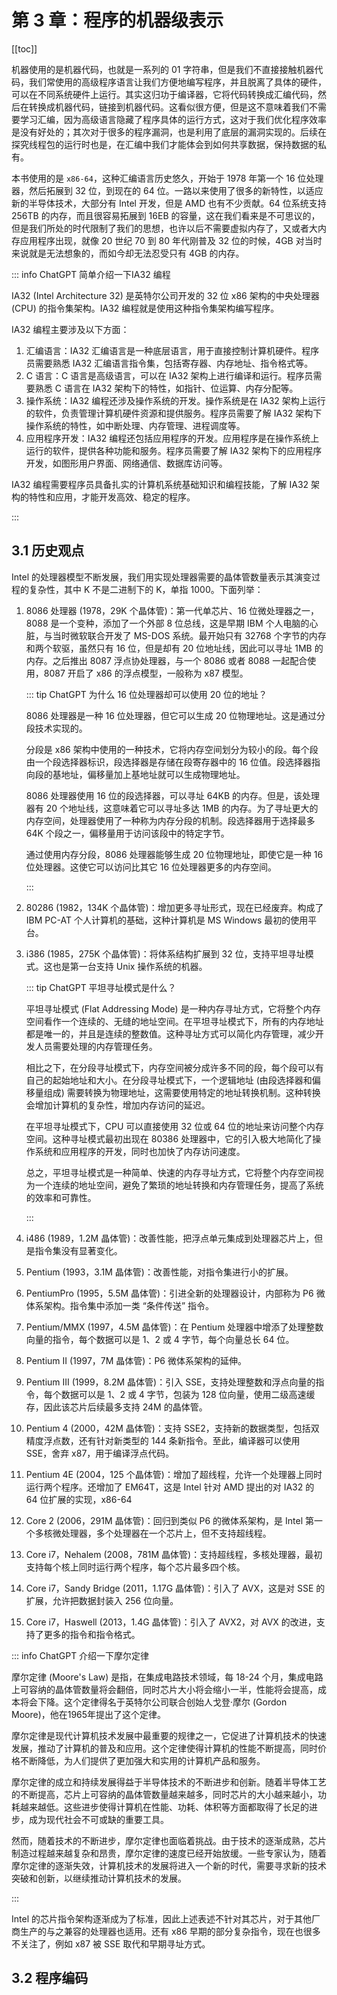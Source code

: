# 第 3 章：程序的机器级表示

[[toc]]

机器使用的是机器代码，也就是一系列的 01 字符串，但是我们不直接接触机器代码，我们常使用的高级程序语言让我们方便地编写程序，并且脱离了具体的硬件，可以在不同系统硬件上运行。其实这归功于编译器，它将代码转换成汇编代码，然后在转换成机器代码，链接到机器代码。这看似很方便，但是这不意味着我们不需要学习汇编，因为高级语言隐藏了程序具体的运行方式，这对于我们优化程序效率是没有好处的；其次对于很多的程序漏洞，也是利用了底层的漏洞实现的。后续在探究线程包的运行时也是，在汇编中我们才能体会到如何共享数据，保持数据的私有。

本书使用的是 `x86-64`，这种汇编语言历史悠久，开始于 1978 年第一个 16 位处理器，然后拓展到 32 位，到现在的 64 位。一路以来使用了很多的新特性，以适应新的半导体技术，大部分有 Intel 开发，但是 AMD 也有不少贡献。64 位系统支持 256TB 的内存，而且很容易拓展到 16EB 的容量，这在我们看来是不可思议的，但是我们所处的时代限制了我们的思想，也许以后不需要虚拟内存了，又或者大内存应用程序出现，就像 20 世纪 70 到 80 年代刚普及 32 位的时候，4GB 对当时来说就是无法想象的，而如今却无法忍受只有 4GB 的内存。

::: info ChatGPT 简单介绍一下IA32 编程

IA32 (Intel Architecture 32) 是英特尔公司开发的 32 位 x86 架构的中央处理器 (CPU) 的指令集架构。IA32 编程就是使用这种指令集架构编写程序。

IA32 编程主要涉及以下方面：

1. 汇编语言：IA32 汇编语言是一种底层语言，用于直接控制计算机硬件。程序员需要熟悉 IA32 汇编语言指令集，包括寄存器、内存地址、指令格式等。
2. C 语言：C 语言是高级语言，可以在 IA32 架构上进行编译和运行。程序员需要熟悉 C 语言在 IA32 架构下的特性，如指针、位运算、内存分配等。
3. 操作系统：IA32 编程还涉及操作系统的开发。操作系统是在 IA32 架构上运行的软件，负责管理计算机硬件资源和提供服务。程序员需要了解 IA32 架构下操作系统的特性，如中断处理、内存管理、进程调度等。
4. 应用程序开发：IA32 编程还包括应用程序的开发。应用程序是在操作系统上运行的软件，提供各种功能和服务。程序员需要了解 IA32 架构下的应用程序开发，如图形用户界面、网络通信、数据库访问等。

IA32 编程需要程序员具备扎实的计算机系统基础知识和编程技能，了解 IA32 架构的特性和应用，才能开发高效、稳定的程序。

:::

## 3.1 历史观点

Intel 的处理器模型不断发展，我们用实现处理器需要的晶体管数量表示其演变过程的复杂性，其中 K 不是二进制下的 K，单指 1000。下面列举：

1. 8086 处理器 (1978，29K 个晶体管)：第一代单芯片、16 位微处理器之一，8088 是一个变种，添加了一个外部 8 位总线，这是早期 IBM 个人电脑的心脏，与当时微软联合开发了 MS-DOS 系统。最开始只有 32768 个字节的内存和两个软驱，虽然只有 16 位，但是却有 20 位地址线，因此可以寻址 1MB 的内存。之后推出 8087 浮点协处理器，与一个 8086 或者 8088 一起配合使用，8087 开启了 x86 的浮点模型，一般称为 x87 模型。

   ::: tip ChatGPT 为什么 16 位处理器却可以使用 20 位的地址？

   8086 处理器是一种 16 位处理器，但它可以生成 20 位物理地址。这是通过分段技术实现的。

   分段是 x86 架构中使用的一种技术，它将内存空间划分为较小的段。每个段由一个段选择器标识，段选择器是存储在段寄存器中的 16 位值。段选择器指向段的基地址，偏移量加上基地址就可以生成物理地址。

   8086 处理器使用 16 位的段选择器，可以寻址 64KB 的内存。但是，该处理器有 20 个地址线，这意味着它可以寻址多达 1MB 的内存。为了寻址更大的内存空间，处理器使用了一种称为内存分段的机制。段选择器用于选择最多 64K 个段之一，偏移量用于访问该段中的特定字节。

   通过使用内存分段，8086 处理器能够生成 20 位物理地址，即使它是一种 16 位处理器。这使它可以访问比其它 16 位处理器更多的内存空间。

   :::

2. 80286 (1982，134K 个晶体管)：增加更多寻址形式，现在已经废弃。构成了 IBM PC-AT 个人计算机的基础，这种计算机是 MS Windows 最初的使用平台。

3. i386 (1985，275K 个晶体管)：将体系结构扩展到 32 位，支持平坦寻址模式。这也是第一台支持 Unix 操作系统的机器。

   ::: tip ChatGPT 平坦寻址模式是什么？

   平坦寻址模式 (Flat Addressing Mode) 是一种内存寻址方式，它将整个内存空间看作一个连续的、无缝的地址空间。在平坦寻址模式下，所有的内存地址都是唯一的，并且是连续的整数值。这种寻址方式可以简化内存管理，减少开发人员需要处理的内存管理任务。

   相比之下，在分段寻址模式下，内存空间被分成许多不同的段，每个段可以有自己的起始地址和大小。在分段寻址模式下，一个逻辑地址 (由段选择器和偏移量组成) 需要转换为物理地址，这需要使用特定的地址转换机制。这种转换会增加计算机的复杂性，增加内存访问的延迟。

   在平坦寻址模式下，CPU 可以直接使用 32 位或 64 位的地址来访问整个内存空间。这种寻址模式最初出现在 80386 处理器中，它的引入极大地简化了操作系统和应用程序的开发，同时也加快了内存访问速度。

   总之，平坦寻址模式是一种简单、快速的内存寻址方式，它将整个内存空间视为一个连续的地址空间，避免了繁琐的地址转换和内存管理任务，提高了系统的效率和可靠性。

   :::

4. i486 (1989，1.2M 晶体管)：改善性能，把浮点单元集成到处理器芯片上，但是指令集没有显著变化。

5. Pentium (1993，3.1M 晶体管)：改善性能，对指令集进行小的扩展。

6. PentiumPro (1995，5.5M 晶体管)：引进全新的处理器设计，内部称为 P6 微体系架构。指令集中添加一类 “条件传送” 指令。

7. Pentium/MMX (1997，4.5M 晶体管)：在 Pentium 处理器中增添了处理整数向量的指令，每个数据可以是 1、2 或 4 字节，每个向量总长 64 位。

8. Pentium II (1997，7M 晶体管)：P6 微体系架构的延伸。

9. Pentium III (1999，8.2M 晶体管)：引入 SSE，支持处理整数和浮点向量的指令，每个数据可以是 1、2 或 4 字节，包装为 128 位向量，使用二级高速缓存，因此该芯片后续最多支持 24M 的晶体管。

10. Pentium 4 (2000，42M 晶体管)：支持 SSE2，支持新的数据类型，包括双精度浮点数，还有针对新类型的 144 条新指令。至此，编译器可以使用 SSE，舍弃 x87，用于编译浮点代码。

11. Pentium 4E (2004，125 个晶体管)：增加了超线程，允许一个处理器上同时运行两个程序。还增加了 EM64T，这是 Intel 针对 AMD 提出的对 IA32 的 64 位扩展的实现，x86-64

12. Core 2 (2006，291M 晶体管)：回归到类似 P6 的微体系架构，是 Intel 第一个多核微处理器，多个处理器在一个芯片上，但不支持超线程。

13. Core i7，Nehalem (2008，781M 晶体管)：支持超线程，多核处理器，最初支持每个核上同时运行两个程序，每个芯片最多四个核。

14. Core i7，Sandy Bridge (2011，1.17G 晶体管)：引入了 AVX，这是对 SSE 的扩展，允许把数据封装入 256 位向量。

15. Core i7，Haswell (2013，1.4G 晶体管)：引入了 AVX2，对 AVX 的改进，支持了更多的指令和指令格式。

::: info ChatGPT 介绍一下摩尔定律

摩尔定律 (Moore's Law) 是指，在集成电路技术领域，每 18-24 个月，集成电路上可容纳的晶体管数量将会翻倍，同时芯片大小将会缩小一半，性能将会提高，成本将会下降。这个定律得名于英特尔公司联合创始人戈登·摩尔 (Gordon Moore)，他在1965年提出了这个定律。

摩尔定律是现代计算机技术发展中最重要的规律之一，它促进了计算机技术的快速发展，推动了计算机的普及和应用。这个定律使得计算机的性能不断提高，同时价格不断降低，为人们提供了更加强大和实用的计算机产品和服务。

摩尔定律的成立和持续发展得益于半导体技术的不断进步和创新。随着半导体工艺的不断提高，芯片上可容纳的晶体管数量越来越多，同时芯片的大小越来越小，功耗越来越低。这些进步使得计算机在性能、功耗、体积等方面都取得了长足的进步，成为现代社会不可或缺的重要工具。

然而，随着技术的不断进步，摩尔定律也面临着挑战。由于技术的逐渐成熟，芯片制造过程越来越复杂和昂贵，摩尔定律的速度已经开始放缓。一些专家认为，随着摩尔定律的逐渐失效，计算机技术的发展将进入一个新的时代，需要寻求新的技术突破和创新，以继续推动计算机技术的发展。

:::

Intel 的芯片指令架构逐渐成为了标准，因此上述表述不针对其芯片，对于其他厂商生产的与之兼容的处理器也适用。还有 x86 早期的部分复杂指令，现在也很多不关注了，例如 x87 被 SSE 取代和早期寻址方式。

## 3.2 程序编码

